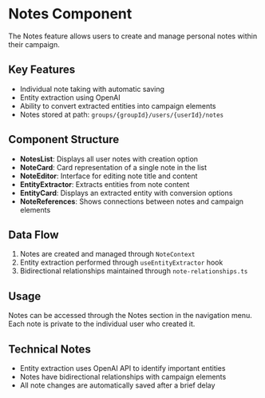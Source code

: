 # Notes Component

The Notes feature allows users to create and manage personal notes within their campaign.

## Key Features

- Individual note taking with automatic saving
- Entity extraction using OpenAI
- Ability to convert extracted entities into campaign elements
- Notes stored at path: `groups/{groupId}/users/{userId}/notes`

## Component Structure

- **NotesList**: Displays all user notes with creation option
- **NoteCard**: Card representation of a single note in the list
- **NoteEditor**: Interface for editing note title and content
- **EntityExtractor**: Extracts entities from note content
- **EntityCard**: Displays an extracted entity with conversion options
- **NoteReferences**: Shows connections between notes and campaign elements

## Data Flow

1. Notes are created and managed through `NoteContext`
2. Entity extraction performed through `useEntityExtractor` hook
3. Bidirectional relationships maintained through `note-relationships.ts`

## Usage

Notes can be accessed through the Notes section in the navigation menu. Each note is private to the individual user who created it.

## Technical Notes

- Entity extraction uses OpenAI API to identify important entities
- Notes have bidirectional relationships with campaign elements
- All note changes are automatically saved after a brief delay